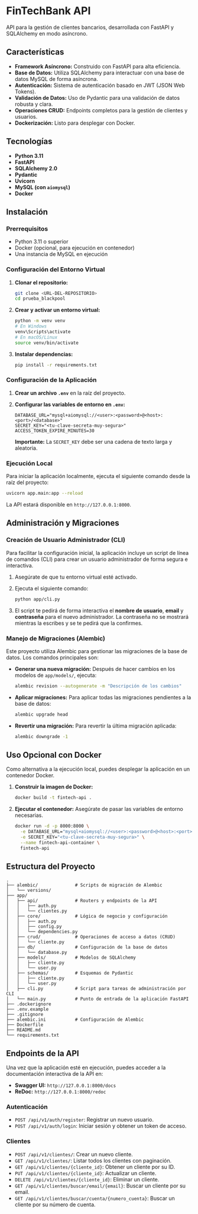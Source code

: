 # FinTechBank API

API para la gestión de clientes bancarios, desarrollada con FastAPI y SQLAlchemy en modo asíncrono.

## Características

*   **Framework Asíncrono:** Construido con FastAPI para alta eficiencia.
*   **Base de Datos:** Utiliza SQLAlchemy para interactuar con una base de datos MySQL de forma asíncrona.
*   **Autenticación:** Sistema de autenticación basado en JWT (JSON Web Tokens).
*   **Validación de Datos:** Uso de Pydantic para una validación de datos robusta y clara.
*   **Operaciones CRUD:** Endpoints completos para la gestión de clientes y usuarios.
*   **Dockerización:** Listo para desplegar con Docker.

## Tecnologías

*   **Python 3.11**
*   **FastAPI**
*   **SQLAlchemy 2.0**
*   **Pydantic**
*   **Uvicorn**
*   **MySQL (con `aiomysql`)**
*   **Docker**

## Instalación

### Prerrequisitos

*   Python 3.11 o superior
*   Docker (opcional, para ejecución en contenedor)
*   Una instancia de MySQL en ejecución

### Configuración del Entorno Virtual

1.  **Clonar el repositorio:**
    ```bash
    git clone <URL-DEL-REPOSITORIO>
    cd prueba_blackpool
    ```

2.  **Crear y activar un entorno virtual:**
    ```bash
    python -m venv venv
    # En Windows
    venv\Scripts\activate
    # En macOS/Linux
    source venv/bin/activate
    ```

3.  **Instalar dependencias:**
    ```bash
    pip install -r requirements.txt
    ```

### Configuración de la Aplicación

1.  **Crear un archivo `.env`** en la raíz del proyecto.

2.  **Configurar las variables de entorno en `.env`:**
    ```env
    DATABASE_URL="mysql+aiomysql://<user>:<password>@<host>:<port>/<database>"
    SECRET_KEY="<tu-clave-secreta-muy-segura>"
    ACCESS_TOKEN_EXPIRE_MINUTES=30
    ```
    **Importante:** La `SECRET_KEY` debe ser una cadena de texto larga y aleatoria.

### Ejecución Local

Para iniciar la aplicación localmente, ejecuta el siguiente comando desde la raíz del proyecto:

```bash
uvicorn app.main:app --reload
```

La API estará disponible en `http://127.0.0.1:8000`.

## Administración y Migraciones

### Creación de Usuario Administrador (CLI)

Para facilitar la configuración inicial, la aplicación incluye un script de línea de comandos (CLI) para crear un usuario administrador de forma segura e interactiva.

1.  Asegúrate de que tu entorno virtual esté activado.

2.  Ejecuta el siguiente comando:
    ```bash
    python app/cli.py
    ```

3.  El script te pedirá de forma interactiva el **nombre de usuario**, **email** y **contraseña** para el nuevo administrador. La contraseña no se mostrará mientras la escribes y se te pedirá que la confirmes.

### Manejo de Migraciones (Alembic)

Este proyecto utiliza Alembic para gestionar las migraciones de la base de datos. Los comandos principales son:

*   **Generar una nueva migración:**
    Después de hacer cambios en los modelos de `app/models/`, ejecuta:
    ```bash
    alembic revision --autogenerate -m "Descripción de los cambios"
    ```

*   **Aplicar migraciones:**
    Para aplicar todas las migraciones pendientes a la base de datos:
    ```bash
    alembic upgrade head
    ```

*   **Revertir una migración:**
    Para revertir la última migración aplicada:
    ```bash
    alembic downgrade -1
    ```

## Uso Opcional con Docker

Como alternativa a la ejecución local, puedes desplegar la aplicación en un contenedor Docker.

1.  **Construir la imagen de Docker:**
    ```bash
    docker build -t fintech-api .
    ```

2.  **Ejecutar el contenedor:**
    Asegúrate de pasar las variables de entorno necesarias.
    ```bash
    docker run -d -p 8000:8000 \
      -e DATABASE_URL="mysql+aiomysql://<user>:<password>@<host>:<port>/<database>" \
      -e SECRET_KEY="<tu-clave-secreta-muy-segura>" \
      --name fintech-api-container \
      fintech-api
    ```

## Estructura del Proyecto

```
.
├── alembic/              # Scripts de migración de Alembic
│   └── versions/
├── app/
│   ├── api/              # Routers y endpoints de la API
│   │   ├── auth.py
│   │   └── clientes.py
│   ├── core/             # Lógica de negocio y configuración
│   │   ├── auth.py
│   │   ├── config.py
│   │   └── dependencies.py
│   ├── crud/             # Operaciones de acceso a datos (CRUD)
│   │   └── cliente.py
│   ├── db/               # Configuración de la base de datos
│   │   └── database.py
│   ├── models/           # Modelos de SQLAlchemy
│   │   ├── cliente.py
│   │   └── user.py
│   ├── schemas/          # Esquemas de Pydantic
│   │   ├── cliente.py
│   │   └── user.py
│   ├── cli.py            # Script para tareas de administración por CLI
│   └── main.py           # Punto de entrada de la aplicación FastAPI
├── .dockerignore
├── .env.example
├── .gitignore
├── alembic.ini           # Configuración de Alembic
├── Dockerfile
├── README.md
└── requirements.txt
```

## Endpoints de la API

Una vez que la aplicación esté en ejecución, puedes acceder a la documentación interactiva de la API en:

*   **Swagger UI:** `http://127.0.0.1:8000/docs`
*   **ReDoc:** `http://127.0.0.1:8000/redoc`  

### Autenticación

*   `POST /api/v1/auth/register`: Registrar un nuevo usuario.
*   `POST /api/v1/auth/login`: Iniciar sesión y obtener un token de acceso.

### Clientes

*   `POST /api/v1/clientes/`: Crear un nuevo cliente.
*   `GET /api/v1/clientes/`: Listar todos los clientes con paginación.
*   `GET /api/v1/clientes/{cliente_id}`: Obtener un cliente por su ID.
*   `PUT /api/v1/clientes/{cliente_id}`: Actualizar un cliente.
*   `DELETE /api/v1/clientes/{cliente_id}`: Eliminar un cliente.
*   `GET /api/v1/clientes/buscar/email/{email}`: Buscar un cliente por su email.
*   `GET /api/v1/clientes/buscar/cuenta/{numero_cuenta}`: Buscar un cliente por su número de cuenta.


